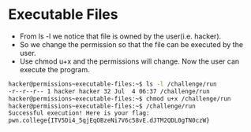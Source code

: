# Executable Files
- From ls -l we notice that file is owned by the user(i.e. hacker).
- So we change the permission so that the file can be executed by the user.
- Use chmod u+x and the permissions will change. Now the user can execute the program.
```bash
hacker@permissions~executable-files:~$ ls -l /challenge/run
-r--r--r-- 1 hacker hacker 32 Jul  4 06:37 /challenge/run
hacker@permissions~executable-files:~$ chmod u+x /challenge/run
hacker@permissions~executable-files:~$ /challenge/run
Successful execution! Here is your flag:
pwn.college{ITV5Di4_5qjEqOBzeNi7V6c58vE.dJTM2QDL0gTN0czW}
```
